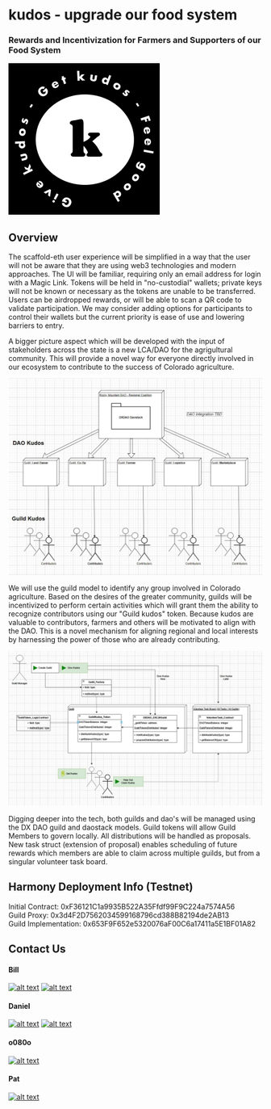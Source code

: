 # kudos - upgrade our food system

### Rewards and Incentivization for Farmers and Supporters of our Food System

<img src="media/Frame_50.png">

## Overview 

The scaffold-eth user experience will be simplified in a way that the user will not be aware that they are using web3 technologies and modern approaches.  The UI will be familiar, requiring only an email address for login with a Magic Link.  Tokens will be held in "no-custodial" wallets; private keys will not be known or necessary as the tokens are unable to be transferred.  Users can be airdropped rewards, or will be able to scan a QR code to validate participation.  We may consider adding options for participants to control their wallets but the current priority is ease of use and lowering barriers to entry. 

A bigger picture aspect which will be developed with the input of stakeholders across the state is a new LCA/DAO for the agrigultural community.  This will provide a novel way for everyone directly involved in our ecosystem to contribute to the success of Colorado agriculture.  

<img src="media/dao-uml.jpg">

We will use the guild model to identify any group involved in Colorado agriculture.  Based on the desires of the greater community, guilds will be incentivized to perform certain activities which will grant them the ability to recognize contributors using our "Guild kudos" token.  Because kudos are valuable to contributors, farmers and others will be motivated to align with the DAO.  This is a novel mechanism for aligning regional and local interests by harnessing the power of those who are already contributing.

<img src="media/guild-uml.jpg">

Digging deeper into the tech, both guilds and dao's will be managed using the DX DAO guild and daostack models.  Guild tokens will allow Guild Members to govern locally.  All distributions will be handled as proposals.  New task struct (extension of proposal) enables scheduling of future rewards which members are able to claim across multiple guilds, but from a singular volunteer task board.


## Harmony Deployment Info (Testnet)  
Initial Contract: 0xF36121C1a9935B522A35Ffdf99F9C224a7574A56  
Guild Proxy: 0x3d4F2D7562034599168796cd388B82194de2AB13  
Guild Implementation: 0x653F9F652e5320076aF00C6a17411a5E1BF01A82  


## Contact Us

<!-- Please don't remove this: Grab your social icons from https://github.com/carlsednaoui/gitsocial -->

<!-- display the social media buttons in your README -->

#### Bill
[![alt text][1.1]][BILL-twitter]
[![alt text][6.1]][BILL-github]
#### Daniel
[![alt text][1.1]][DANIEL-twitter]
[![alt text][6.1]][DANIEL-github]
#### o080o
[![alt text][6.1]][8-github]
#### Pat
[![alt text][1.1]][PAT-twitter]



<!-- links to social media icons -->
<!-- no need to change these -->

<!-- icons with padding -->

[1.1]: http://i.imgur.com/tXSoThF.png (twitter icon with padding)
[2.1]: http://i.imgur.com/P3YfQoD.png (facebook icon with padding)
[3.1]: http://i.imgur.com/yCsTjba.png (google plus icon with padding)
[4.1]: http://i.imgur.com/YckIOms.png (tumblr icon with padding)
[5.1]: http://i.imgur.com/1AGmwO3.png (dribbble icon with padding)
[6.1]: http://i.imgur.com/0o48UoR.png (github icon with padding)

<!-- icons without padding -->

[1.2]: http://i.imgur.com/wWzX9uB.png (twitter icon without padding)
[2.2]: http://i.imgur.com/fep1WsG.png (facebook icon without padding)
[3.2]: http://i.imgur.com/VlgBKQ9.png (google plus icon without padding)
[4.2]: http://i.imgur.com/jDRp47c.png (tumblr icon without padding)
[5.2]: http://i.imgur.com/Vvy3Kru.png (dribbble icon without padding)
[6.2]: http://i.imgur.com/9I6NRUm.png (github icon without padding)


<!-- links to your social media accounts -->
<!-- update these accordingly -->

[DANIEL-twitter]: http://www.twitter.com/deploydan
[DANIEL-github]: http://www.github.com/denvercitizen9
[BILL-twitter]: http://www.twitter.com/webthe3rd
[BILL-github]: http://www.github.com/webthethird
[PAT-twitter]: http://www.twitter.com/patonchain
[8-github]: http://www.github.com/o0880o

<!-- Please don't remove this: Grab your social icons from https://github.com/carlsednaoui/gitsocial -->
